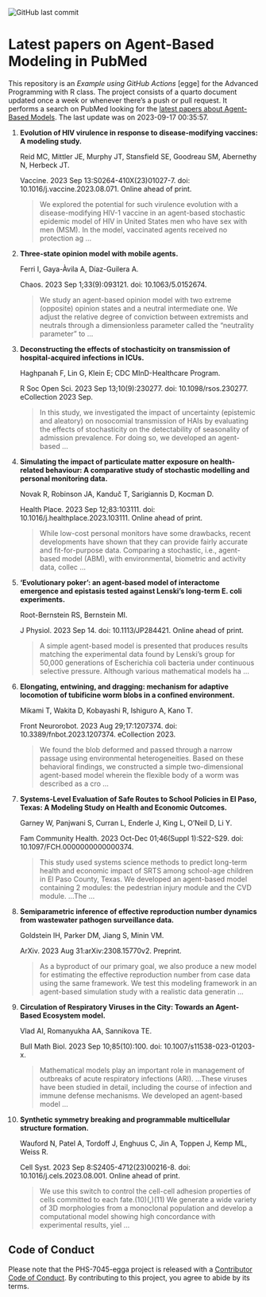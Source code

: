 ![GitHub last
commit](https://img.shields.io/github/last-commit/UofUEpiBio/PHS-7045-egga.png)

# Latest papers on Agent-Based Modeling in PubMed

This repository is an *Example using GitHub Actions* \[egge\] for the
Advanced Programming with R class. The project consists of a quarto
document updated once a week or whenever there’s a push or pull request.
It performs a search on PubMed looking for the <a
href="https://pubmed.ncbi.nlm.nih.gov/?term=agent-based+model&amp;sort=date"
target="_blank">latest papers about Agent-Based Models</a>. The last
update was on 2023-09-17 00:35:57.

<div class="cell">

</div>

1.  **Evolution of HIV virulence in response to disease-modifying
    vaccines: A modeling study.**

    Reid MC, Mittler JE, Murphy JT, Stansfield SE, Goodreau SM,
    Abernethy N, Herbeck JT.

    Vaccine. 2023 Sep 13:S0264-410X(23)01027-7. doi:
    10.1016/j.vaccine.2023.08.071. Online ahead of print.

    > We explored the potential for such virulence evolution with a
    > disease-modifying HIV-1 vaccine in an agent-based stochastic
    > epidemic model of HIV in United States men who have sex with men
    > (MSM). In the model, vaccinated agents received no protection ag …

2.  **Three-state opinion model with mobile agents.**

    Ferri I, Gaya-Àvila A, Díaz-Guilera A.

    Chaos. 2023 Sep 1;33(9):093121. doi: 10.1063/5.0152674.

    > We study an agent-based opinion model with two extreme (opposite)
    > opinion states and a neutral intermediate one. We adjust the
    > relative degree of conviction between extremists and neutrals
    > through a dimensionless parameter called the “neutrality
    > parameter” to …

3.  **Deconstructing the effects of stochasticity on transmission of
    hospital-acquired infections in ICUs.**

    Haghpanah F, Lin G, Klein E; CDC MInD-Healthcare Program.

    R Soc Open Sci. 2023 Sep 13;10(9):230277. doi: 10.1098/rsos.230277.
    eCollection 2023 Sep.

    > In this study, we investigated the impact of uncertainty
    > (epistemic and aleatory) on nosocomial transmission of HAIs by
    > evaluating the effects of stochasticity on the detectability of
    > seasonality of admission prevalence. For doing so, we developed an
    > agent-based …

4.  **Simulating the impact of particulate matter exposure on
    health-related behaviour: A comparative study of stochastic
    modelling and personal monitoring data.**

    Novak R, Robinson JA, Kanduč T, Sarigiannis D, Kocman D.

    Health Place. 2023 Sep 12;83:103111. doi:
    10.1016/j.healthplace.2023.103111. Online ahead of print.

    > While low-cost personal monitors have some drawbacks, recent
    > developments have shown that they can provide fairly accurate and
    > fit-for-purpose data. Comparing a stochastic, i.e., agent-based
    > model (ABM), with environmental, biometric and activity data,
    > collec …

5.  **‘Evolutionary poker’: an agent-based model of interactome
    emergence and epistasis tested against Lenski’s long-term E. coli
    experiments.**

    Root-Bernstein RS, Bernstein MI.

    J Physiol. 2023 Sep 14. doi: 10.1113/JP284421. Online ahead of
    print.

    > A simple agent-based model is presented that produces results
    > matching the experimental data found by Lenski’s group for 50,000
    > generations of Escherichia coli bacteria under continuous
    > selective pressure. Although various mathematical models ha …

6.  **Elongating, entwining, and dragging: mechanism for adaptive
    locomotion of tubificine worm blobs in a confined environment.**

    Mikami T, Wakita D, Kobayashi R, Ishiguro A, Kano T.

    Front Neurorobot. 2023 Aug 29;17:1207374. doi:
    10.3389/fnbot.2023.1207374. eCollection 2023.

    > We found the blob deformed and passed through a narrow passage
    > using environmental heterogeneities. Based on these behavioral
    > findings, we constructed a simple two-dimensional agent-based
    > model wherein the flexible body of a worm was described as a cro …

7.  **Systems-Level Evaluation of Safe Routes to School Policies in El
    Paso, Texas: A Modeling Study on Health and Economic Outcomes.**

    Garney W, Panjwani S, Curran L, Enderle J, King L, O’Neil D, Li Y.

    Fam Community Health. 2023 Oct-Dec 01;46(Suppl 1):S22-S29. doi:
    10.1097/FCH.0000000000000374.

    > This study used systems science methods to predict long-term
    > health and economic impact of SRTS among school-age children in El
    > Paso County, Texas. We developed an agent-based model containing 2
    > modules: the pedestrian injury module and the CVD module. …The …

8.  **Semiparametric inference of effective reproduction number dynamics
    from wastewater pathogen surveillance data.**

    Goldstein IH, Parker DM, Jiang S, Minin VM.

    ArXiv. 2023 Aug 31:arXiv:2308.15770v2. Preprint.

    > As a byproduct of our primary goal, we also produce a new model
    > for estimating the effective reproduction number from case data
    > using the same framework. We test this modeling framework in an
    > agent-based simulation study with a realistic data generatin …

9.  **Circulation of Respiratory Viruses in the City: Towards an
    Agent-Based Ecosystem model.**

    Vlad AI, Romanyukha AA, Sannikova TE.

    Bull Math Biol. 2023 Sep 10;85(10):100. doi:
    10.1007/s11538-023-01203-x.

    > Mathematical models play an important role in management of
    > outbreaks of acute respiratory infections (ARI). …These viruses
    > have been studied in detail, including the course of infection and
    > immune defense mechanisms. We developed an agent-based model …

10. **Synthetic symmetry breaking and programmable multicellular
    structure formation.**

    Wauford N, Patel A, Tordoff J, Enghuus C, Jin A, Toppen J, Kemp ML,
    Weiss R.

    Cell Syst. 2023 Sep 8:S2405-4712(23)00216-8. doi:
    10.1016/j.cels.2023.08.001. Online ahead of print.

    > We use this switch to control the cell-cell adhesion properties of
    > cells committed to each fate.(10)(,)(11) We generate a wide
    > variety of 3D morphologies from a monoclonal population and
    > develop a computational model showing high concordance with
    > experimental results, yiel …

## Code of Conduct

Please note that the PHS-7045-egga project is released with a
[Contributor Code of
Conduct](https://contributor-covenant.org/version/2/1/CODE_OF_CONDUCT.html).
By contributing to this project, you agree to abide by its terms.
